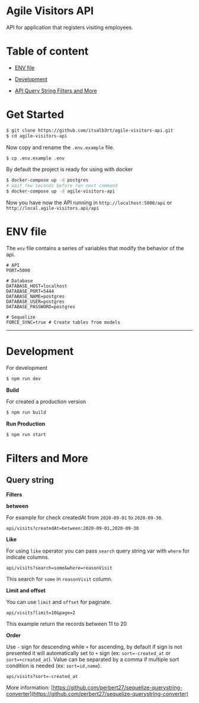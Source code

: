 # Agile Visitors API

API for application that registers visiting employees.

# Table of content

- [ENV file](#env-file)

- [Development](#development)

- [API Query String Filters and More](#filters-and-more)


# Get Started

```bash
$ git clone https://github.com/itsalb3rt/agile-visitors-api.git
$ cd agile-visitors-api
```

Now copy and rename the `.env.example` file.

```bash
$ cp .env.example .env
```

By default the project is ready for using with docker

```bash
$ docker-compose up -d postgres
# wait few seconds before run next command
$ docker-compose up -d agile-visitors-api
```

Now you have now the API running in `http://localhost:5000/api` or `http://local.agile-visitors.api/api`

# ENV file

The `env` file contains a series of variables that modify the behavior of the api.

```text
# API
PORT=5000 

# Database
DATABASE_HOST=localhost
DATABASE_PORT=5444
DATABASE_NAME=postgres
DATABASE_USER=postgres
DATABASE_PASSWORD=postgres

# Sequelize
FORCE_SYNC=true # Create tables from models
```
---

# Development

For development

```bash
$ npm run dev
```

**Build**

For created a production version
```bash
$ npm run build
```

**Run Production**

```bash
$ npm run start
```

# Filters and More


## Query string

**Filters**

**between**

For example for check createdAt from `2020-09-01` to `2020-09-30`.

```
api/visits?createdAt=between:2020-09-01,2020-09-30
```

**Like**

For using `like` operator you can pass `search` query string var with `where` for indicate columns.

```
api/visits?search=some&where=reasonVisit
```

This search for `some` in `reasonVisit` column.

**Limit and offset**

You can use `limit` and `offset` for paginate.

```
api/visits?limit=10&page=2
```

This example return the records between 11 to 20

**Order**

Use `-` sign for descending while `+` for ascending, by default if sign is not presented it will automatically set to `+` sign (ex: `sort=-created_at` or `sort=+created_at`). Value can be separated by a comma if multiple sort condition is needed (ex: `sort=id,name`).

```
api/visits?sort=-created_at
```

More information: [https://github.com/perbert27/sequelize-querystring-converter](https://github.com/perbert27/sequelize-querystring-converter)